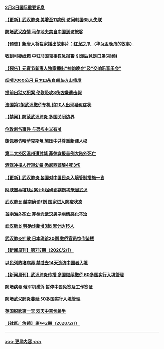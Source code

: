 #### [2月3日国际重要讯息](../pages/prog202/a102767896.md?t=02032122) 
#### [【更新】武汉肺炎 美增至11病例 访问韩国65人失联](../pages/prog202/a102758911.md?t=02032122) 
#### [防堵武汉疫情 马尔地夫禁自中国到访旅客](../pages/prog202/a102767847.md?t=02032122) 
#### [【预告】新唐人将独家播出故事片：红龙之爪 （华为孟晚舟的故事）](../pages/prog202/a102767728.md?t=02032122) 
#### [收到可疑纸箱 中驻马国领事馆急报警 引爆后竟是口罩(视频)](../pages/prog202/a102767695.md?t=02032122) 
#### [【预告】元宵节新唐人独家播出“神韵晚会”及“交响乐音乐会”](../pages/prog202/a102767674.md?t=02032122) 
#### [烟喷7000公尺 日本口永良部岛火山喷发](../pages/prog202/a102767687.md?t=02032122) 
#### [提前出狱又犯案 伦敦恐攻3伤凶嫌遭击毙](../pages/prog202/a102767635.md?t=02032122) 
#### [法国第2架武汉撤侨专机 约20人出现疑似症状](../pages/prog202/a102767617.md?t=02032122) 
#### [【禁闻】防范武汉肺炎  多国关闭边界](../pages/prog202/a102767542.md?t=02032122) 
#### [伦敦刺伤事件 与恐怖主义有关](../pages/prog202/a102767509.md?t=02032122) 
#### [蓬佩奥访哈萨克斯坦 施压中共尊重新疆人权](../pages/prog202/a102767395.md?t=02032122) 
#### [第二大疫区温州遭封城 菲律宾报首例大陆外死亡](../pages/prog202/a102767388.md?t=02032122) 
#### [酒驾冲撞人行道幼童 悉尼西郊酿4死3伤](../pages/prog202/a102767238.md?t=02032122) 
#### [【更新】武汉肺炎 各国对中国民众入境管制措施一览](../pages/prog202/a102767170.md?t=02032122) 
#### [阿联酋再增1起 累计5起确诊病例均来自武汉](../pages/prog202/a102767207.md?t=02032122) 
#### [武汉肺炎 越南确诊7例 国家进入防疫状态](../pages/prog202/a102767186.md?t=02032122) 
#### [首宗海外死亡 菲律宾武汉男子病情恶化不治](../pages/prog202/a102767150.md?t=02032122) 
#### [武汉肺炎 韩确诊新增3起 累计达15人](../pages/prog202/a102767132.md?t=02032122) 
#### [武汉肺炎扩散 日本确诊20例 撤侨官员惊传坠楼](../pages/prog202/a102767109.md?t=02032122) 
#### [【新闻周刊】第717期（2020/2/1）](../pages/prog202/a102767114.md?t=02032122) 
#### [以色列防堵病毒 禁过去14天造访中国者入境](../pages/prog202/a102767091.md?t=02032122) 
#### [【新闻周刊】武汉肺炎传播 多国继续撤侨 60多国实行入境管理](../pages/prog202/a102767044.md?t=02032122) 
#### [防堵病毒 俄军机撤侨 暂停中国免签及工作签证](../pages/prog202/a102767084.md?t=02032122) 
#### [防堵武汉肺炎蔓延 60多国实行入境管理](../pages/prog202/a102766756.md?t=02032122) 
#### [英国脱欧第一天 欢庆中喜忧掺半](../pages/prog202/a102766971.md?t=02032122) 
#### [【社区广角镜】第442期（2020/2/1）](../pages/prog202/a102766826.md?t=02032122) 

----
#### [ >>> 更早内容 <<< ](../indexes/prog202-earlier.md)
